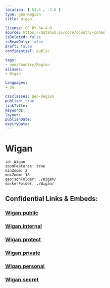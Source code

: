 ```yaml
---
location: [ 53.5 , -2.6 ] 
type: geo-Region
title: Wigan

license: CC BY-SA 4.0
source: https://datahub.io/core/country-codes
isDeleted: false
isReadOnly: false
draft: false
confidential: public

tags:
- geo/Country/Region
aliases:
- Wigan

Languages:
- de

cssclasses: geo-Region
publish: true
linkTitle: 
keywords: 
layout: 
publishDate: 
expiryDate: 
---
```


# Wigan

```leaflet
id: Wigan
zoomFeatures: true 
minZoom: 2 
maxZoom: 18
geojsonFolder: ./Wigan/
markerFolder: ./Wigan/
```


## Confidential Links & Embeds: 

### [Wigan.public](/_public/\Earth\Continent\Europe\Europe~North\UK\England\Regions~England\North_West_England\Manchester,CountyWigan.public.md) 

### [Wigan.internal](/_internal/\Earth\Continent\Europe\Europe~North\UK\England\Regions~England\North_West_England\Manchester,CountyWigan.internal.md) 

### [Wigan.protect](/_protect/\Earth\Continent\Europe\Europe~North\UK\England\Regions~England\North_West_England\Manchester,CountyWigan.protect.md) 

### [Wigan.private](/_private/\Earth\Continent\Europe\Europe~North\UK\England\Regions~England\North_West_England\Manchester,CountyWigan.private.md) 

### [Wigan.personal](/_personal/\Earth\Continent\Europe\Europe~North\UK\England\Regions~England\North_West_England\Manchester,CountyWigan.personal.md) 

### [Wigan.secret](/_secret/\Earth\Continent\Europe\Europe~North\UK\England\Regions~England\North_West_England\Manchester,CountyWigan.secret.md)

